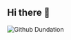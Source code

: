 ## Hi there 👋
![Github Dundation](https://www.credly.com/badges/52e74781-6e94-4a50-85a0-daeefeceff99/public_url)
<!--
**patlypo/patlypo** is a ✨ _special_ ✨ repository because its `README.md` (this file) appears on your GitHub profile.

Here are some ideas to get you started:

- 🔭 I’m currently working on ...
- 🌱 I’m currently learning ...
- 👯 I’m looking to collaborate on ...
- 🤔 I’m looking for help with ...
- 💬 Ask me about ...
- 📫 How to reach me: ...
- 😄 Pronouns: ...
- ⚡ Fun fact: ...
-->
